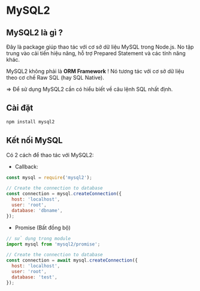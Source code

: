 # MySQL2

## MySQL2 là gì ?

Đây là package giúp thao tác với cơ sở dữ liệu MySQL trong Node.js. No tập trung vào cải tiến hiệu năng, hỗ trợ Prepared Statement và các tính năng khác.

MySQL2 không phải là **ORM Framework** ! Nó tương tác với cơ sở dữ liệu theo cơ chế Raw SQL (hay SQL Native). 

=> Để sử dụng MySQL2 cần có hiểu biết về câu lệnh SQL nhất định.

## Cài đặt

```bash
npm install mysql2
```

## Kết nối MySQL

Có 2 cách để thao tác với MySQL2:

- Callback:

```js
const mysql = require('mysql2');

// Create the connection to database
const connection = mysql.createConnection({
  host: 'localhost',
  user: 'root',
  database: 'dbname',
});
```

- Promise (Bất đồng bộ)

```js
// sử dụng trong module
import mysql from 'mysql2/promise';

// Create the connection to database
const connection = await mysql.createConnection({
  host: 'localhost',
  user: 'root',
  database: 'test',
});
```




